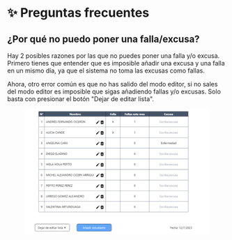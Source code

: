 # ✨ Preguntas frecuentes

## ¿Por qué no puedo poner una falla/excusa?

Hay 2 posibles razones por las que no puedes poner una falla y/o excusa. Primero tienes que entender que es imposible añadir una excusa y una falla en un mismo día, ya que el sistema no toma las excusas como fallas.

Ahora, otro error común es que no has salido del modo editor, si no sales del modo editor es imposible que sigas añadiendo fallas y/o excusas. Solo basta con presionar el botón "Dejar de editar lista".

<figure><img src="../.gitbook/assets/image (17).png" alt=""><figcaption></figcaption></figure>
